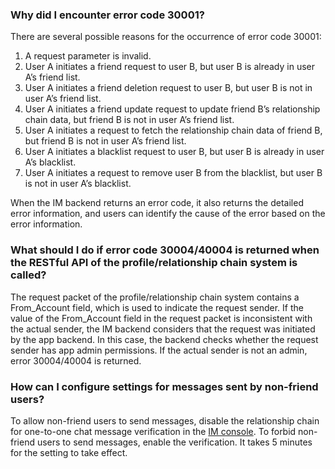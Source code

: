 ### Why did I encounter error code 30001?

There are several possible reasons for the occurrence of error code 30001:
1. A request parameter is invalid.
2. User A initiates a friend request to user B, but user B is already in user A’s friend list.
3. User A initiates a friend deletion request to user B, but user B is not in user A’s friend list.
4. User A initiates a friend update request to update friend B’s relationship chain data, but friend B is not in user A’s friend list.
5. User A initiates a request to fetch the relationship chain data of friend B, but friend B is not in user A’s friend list.
6. User A initiates a blacklist request to user B, but user B is already in user A’s blacklist.
7. User A initiates a request to remove user B from the blacklist, but user B is not in user A’s blacklist.

When the IM backend returns an error code, it also returns the detailed error information, and users can identify the cause of the error based on the error information.

### What should I do if error code 30004/40004 is returned when the RESTful API of the profile/relationship chain system is called?

The request packet of the profile/relationship chain system contains a From_Account field, which is used to indicate the request sender. If the value of the From_Account field in the request packet is inconsistent with the actual sender, the IM backend considers that the request was initiated by the app backend. In this case, the backend checks whether the request sender has app admin permissions. If the actual sender is not an admin, error 30004/40004 is returned.

### How can I configure settings for messages sent by non-friend users?

To allow non-friend users to send messages, disable the relationship chain for one-to-one chat message verification in the [IM console](https://console.cloud.tencent.com/im). To forbid non-friend users to send messages, enable the verification. It takes 5 minutes for the setting to take effect.
